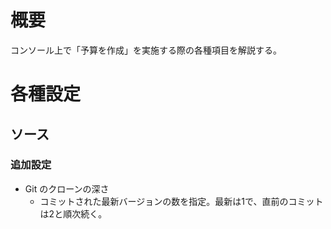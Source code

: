 # 概要
コンソール上で「予算を作成」を実施する際の各種項目を解説する。

# 各種設定
## ソース
### 追加設定
- Git のクローンの深さ
  - コミットされた最新バージョンの数を指定。最新は1で、直前のコミットは2と順次続く。

